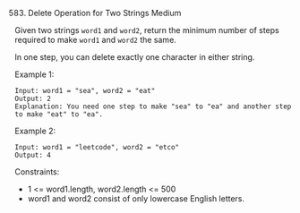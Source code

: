583. Delete Operation for Two Strings
Medium

Given two strings `word1` and `word2`, return the minimum number of steps required to make `word1` and `word2` the same.

In one step, you can delete exactly one character in either string.

Example 1:

```
Input: word1 = "sea", word2 = "eat"
Output: 2
Explanation: You need one step to make "sea" to "ea" and another step to make "eat" to "ea".
```

Example 2:

```
Input: word1 = "leetcode", word2 = "etco"
Output: 4
```

Constraints:

- 1 <= word1.length, word2.length <= 500
- word1 and word2 consist of only lowercase English letters.